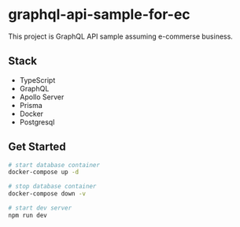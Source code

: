 # graphql-api-sample-for-ec

This project is GraphQL API sample assuming e-commerse business.

## Stack

- TypeScript
- GraphQL
- Apollo Server
- Prisma
- Docker
- Postgresql

## Get Started

```bash
# start database container
docker-compose up -d

# stop database container
docker-compose down -v

# start dev server
npm run dev
```
